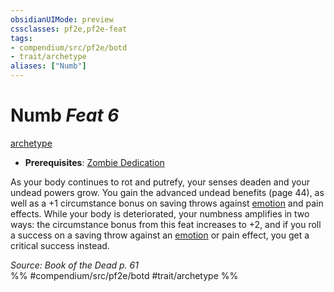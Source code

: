 ```yaml
---
obsidianUIMode: preview
cssclasses: pf2e,pf2e-feat
tags:
- compendium/src/pf2e/botd
- trait/archetype
aliases: ["Numb"]
---
```

# Numb  *Feat 6*  
[archetype](rules/traits/archetype.md "Archetype Feat Trait")  

- **Prerequisites**: [Zombie Dedication](compendium/feats/zombie-dedication-botd.md)

As your body continues to rot and putrefy, your senses deaden and your undead powers grow. You gain the advanced undead benefits (page 44), as well as a +1 circumstance bonus on saving throws against [emotion](rules/traits/emotion.md "Emotion Effect Trait") and pain effects. While your body is deteriorated, your numbness amplifies in two ways: the circumstance bonus from this feat increases to +2, and if you roll a success on a saving throw against an [emotion](rules/traits/emotion.md "Emotion Effect Trait") or pain effect, you get a critical success instead.

*Source: Book of the Dead p. 61*  
%% #compendium/src/pf2e/botd #trait/archetype %%